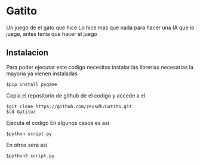 # Gatito
Un juego de el gato que hice
Lo hice mas que nada para hacer una IA que lo juege, antes tenia que hacer el juego
## Instalacion
Para poder ejecutar este codigo necesitas instalar las librerias necesarias la mayoria ya vienen instaladas
```
$pip install pygame
```
Copia el repositorio de github de el codigo y accede a el
```
$git clone https://github.com/zeusdh/Gatito.git
$cd Gatito/
```
Ejecuta el codigo
En algunos casos es asi
```
$python script.py
```
En otros sera asi
```
$python3 script.py
```
